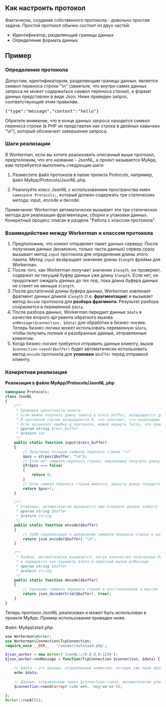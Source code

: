## Как настроить протокол

Фактически, создание собственного протокола - довольно простая задача. Простой протокол обычно состоит из двух частей:
 * Идентификатор, разделяющий границы данных
 * Определение формата данных

## Пример

### Определение протокола
Допустим, идентификатором, разделяющим границы данных, является символ переноса строки "\n" (заметьте, что внутри самих данных запроса не может содержаться символ переноса строки), и формат данных представлен в виде Json. Ниже приведен запрос, соответствующий этим правилам.

<pre>
{"type":"message","content":"hello"}
</pre>

Обратите внимание, что в конце данных запроса находится символ переноса строки (в PHP он представлен как строка в двойных кавычках "\n"), который обозначает завершение запроса.

### Шаги реализации
В Workerman, если вы хотите реализовать описанный выше протокол, предположим, что его название - JsonNL, а проект называется MyApp, вам потребуется выполнить следующие шаги:

1. Разместите файл протокола в папке проекта Protocols, например, файл MyApp/Protocols/JsonNL.php.

2. Реализуйте класс JsonNL с использованием пространства имен `namespace Protocols;`, который должен содержать три статических метода: input, encode и decode.

Примечание: Workerman автоматически вызывает эти три статических метода для реализации фрагментации, сборки и упаковки данных. Конкретный процесс описан в разделе "Работа с классом протокола".

### Взаимодействие между Workerman и классом протокола
1. Предположим, что клиент отправляет пакет данных серверу. После получения данных (возможно, только части данных) сервер сразу вызывает метод `input` протокола для определения длины этого пакета. Метод `input` возвращает значение длины `$length` фрейма для Workerman.
2. После того, как Workerman получает значение `$length`, он проверяет, содержит ли текущий буфер данных уже длину `$length`. Если нет, он продолжает ожидать данных до тех пор, пока длина буфера данных не станет не меньше `$length`.
3. После достаточной длины буфера данных, Workerman извлекает фрагмент данных длиной `$length` (т.е. **фрагментация**) и вызывает метод `decode` протокола для **разбора фрагмента**. Результат разбора сохраняется в переменной `$data`.
4. После разбора данных, Workerman передает данные `$data` в качестве второго аргумента обратного вызова` onMessage($connection, $data)` для обработки в бизнес-логике. Теперь бизнес-логика может использовать переменную `$data`, чтобы получить полные и разобранные данные, отправленные клиентом.
5. Когда бизнес-логике требуется отправить данные клиенту, вызов `$connection->send($buffer)` будет автоматически использовать метод `encode` протокола для **упаковки** `$buffer` перед отправкой клиенту.

### Конкретная реализация

**Реализация в файле MyApp/Protocols/JsonNL.php**
```php
namespace Protocols;
class JsonNL
{
    /**
     * Проверка целостности пакета
     * Если можно получить длину пакета в $recv_buffer, возвращается длина всего пакета
     * В противном случае возвращается 0, что означает, что необходимо дождаться дополнительных данных.
     * Если возникает ошибка в протоколе, можно вернуть false, что приведет к разрыву соединения с текущим клиентом
     * @param string $recv_buffer
     * @return int
     */
    public static function input($recv_buffer)
    {
        // Получение позиции символа переноса строки "\n"
        $pos = strpos($buffer, "\n");
        // Если нет символа переноса строки, невозможно получить длину пакета, вернуть 0 и ожидать дополнительных данных
        if($pos === false)
        {
            return 0;
        }
        // Если символ переноса строки имеется, вернуть длину текущего пакета (включая символ переноса строки)
        return $pos+1;
    }

    /**
     * Упаковка, автоматически вызывается при отправке данных клиенту
     * @param string $buffer
     * @return string
     */
    public static function encode($buffer)
    {
        // JSON сериализация и добавление символа переноса строки в качестве пометки окончания запроса
        return json_encode($buffer)."\n";
    }

    /**
     * Разбор, автоматически вызывается, когда количество полученных байтов равно возвращенному значению input (значение больше 0)
     * и передается как параметр $data в обратный вызов onMessage
     * @param string $buffer
     * @return string
     */
    public static function decode($buffer)
    {
        // Удаление символа переноса строки и восстановление в массив
        return json_decode(trim($buffer), true);
    }
}
```

Теперь протокол JsonNL реализован и может быть использован в проекте MyApp. Пример использования приведен ниже.

Файл: MyApp\start.php
```php
use Workerman\Worker;
use Workerman\Connection\TcpConnection;
require_once __DIR__ . '/vendor/autoload.php';

$json_worker = new Worker('JsonNL://0.0.0.0:1234');
$json_worker->onMessage = function(TcpConnection $connection, $data) {

    // $data - это данные, отправленные клиентом, которые уже были обработаны методом JsonNL::decode
    echo $data;
    
    // Данные, отправленные через $connection->send, автоматически упаковываются методом JsonNL::encode и затем отправляются клиенту
    $connection->send(array('code'=>0, 'msg'=>'ok'));
    
};
Worker::runAll();
```
